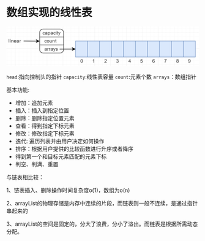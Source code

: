 # 数组实现的线性表
![](./pic/20180215232429.png)

`head`:指向控制头的指针 `capacity`:线性表容量 `count`:元素个数 `arrays`：数组指针

基本功能:

*   增加：追加元素
*   插入：插入到指定位置
*   删除：删除指定位置元素
*   查看：得到指定下标元素
*   修改：修改指定下标元素
*   迭代: 遍历列表并由用户决定如何操作
*   排序：根据用户提供的比较函数进行升序或者降序
*   得到第一个和目标元素匹配的元素下标
*   判空、判满、重置

与链表相比较：

1、链表插入、删除操作时间复杂度o(1)，数组为o(n)

2、arrayList的物理存储是内存中连续的片段，而链表则一般不连续，是通过指针串起来的

3、arrayList的空间是固定的，分大了浪费，分小了溢出。而链表是根据所需动态分配。
